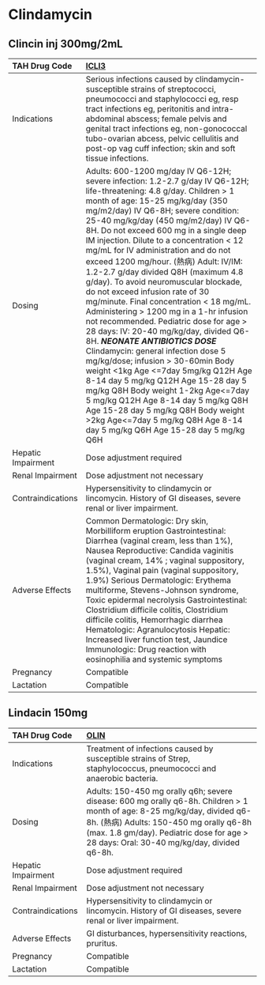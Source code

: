 # Clindamycin

## Clincin inj 300mg/2mL

| TAH Drug Code      | [ICLI3](https://www.tahsda.org.tw/drugs/hissearch.php?drug_code=ICLI3)                                                                                                                                                                                                                                                                                                                                                                                                                                                                                                                                                                                                                                                                                                                                                                                                                                                                                                                                                                                                                                    |
|:-------------------|:----------------------------------------------------------------------------------------------------------------------------------------------------------------------------------------------------------------------------------------------------------------------------------------------------------------------------------------------------------------------------------------------------------------------------------------------------------------------------------------------------------------------------------------------------------------------------------------------------------------------------------------------------------------------------------------------------------------------------------------------------------------------------------------------------------------------------------------------------------------------------------------------------------------------------------------------------------------------------------------------------------------------------------------------------------------------------------------------------------|
| Indications        | Serious infections caused by clindamycin-susceptible strains of streptococci, pneumococci and staphylococci eg, resp tract infections eg, peritonitis and intra-abdominal abscess; female pelvis and genital tract infections eg, non-gonococcal tubo-ovarian abcess, pelvic cellulitis and post-op vag cuff infection; skin and soft tissue infections.                                                                                                                                                                                                                                                                                                                                                                                                                                                                                                                                                                                                                                                                                                                                                  |
| Dosing             | Adults: 600-1200 mg/day IV Q6-12H; severe infection: 1.2-2.7 g/day IV Q6-12H; life-threatening: 4.8 g/day. Children > 1 month of age: 15-25 mg/kg/day (350 mg/m2/day) IV Q6-8H; severe condition: 25-40 mg/kg/day (450 mg/m2/day) IV Q6-8H. Do not exceed 600 mg in a single deep IM injection. Dilute to a concentration < 12 mg/mL for IV administration and do not exceed 1200 mg/hour. (熱病) Adult: IV/IM: 1.2-2.7 g/day divided Q8H (maximum 4.8 g/day). To avoid neuromuscular blockade, do not exceed infusion rate of 30 mg/minute. Final concentration < 18 mg/mL. Administering > 1200 mg in a 1-hr infusion not recommended. Pediatric dose for age > 28 days: IV: 20-40 mg/kg/day, divided Q6-8H. *****NEONATE ANTIBIOTICS DOSE***** Clindamycin: general infection dose 5 mg/kg/dose; infusion > 30-60min Body weight <1kg Age <=7day 5mg/kg Q12H Age 8-14 day 5 mg/kg Q12H Age 15-28 day 5 mg/kg Q8H Body weight 1-2kg Age<=7day 5 mg/kg Q12H Age 8-14 day 5 mg/kg Q8H Age 15-28 day 5 mg/kg Q8H Body weight >2kg Age<=7day 5 mg/kg Q8H Age 8-14 day 5 mg/kg Q6H Age 15-28 day 5 mg/kg Q6H |
| Hepatic Impairment | Dose adjustment required                                                                                                                                                                                                                                                                                                                                                                                                                                                                                                                                                                                                                                                                                                                                                                                                                                                                                                                                                                                                                                                                                  |
| Renal Impairment   | Dose adjustment not necessary                                                                                                                                                                                                                                                                                                                                                                                                                                                                                                                                                                                                                                                                                                                                                                                                                                                                                                                                                                                                                                                                             |
| Contraindications  | Hypersensitivity to clindamycin or lincomycin. History of GI diseases, severe renal or liver impairment.                                                                                                                                                                                                                                                                                                                                                                                                                                                                                                                                                                                                                                                                                                                                                                                                                                                                                                                                                                                                  |
| Adverse Effects    | Common Dermatologic: Dry skin, Morbilliform eruption Gastrointestinal: Diarrhea (vaginal cream, less than 1%), Nausea Reproductive: Candida vaginitis (vaginal cream, 14% ; vaginal suppository, 1.5%), Vaginal pain (vaginal suppository, 1.9%) Serious Dermatologic: Erythema multiforme, Stevens-Johnson syndrome, Toxic epidermal necrolysis Gastrointestinal: Clostridium difficile colitis, Clostridium difficile colitis, Hemorrhagic diarrhea Hematologic: Agranulocytosis Hepatic: Increased liver function test, Jaundice Immunologic: Drug reaction with eosinophilia and systemic symptoms                                                                                                                                                                                                                                                                                                                                                                                                                                                                                                    |
| Pregnancy          | Compatible                                                                                                                                                                                                                                                                                                                                                                                                                                                                                                                                                                                                                                                                                                                                                                                                                                                                                                                                                                                                                                                                                                |
| Lactation          | Compatible                                                                                                                                                                                                                                                                                                                                                                                                                                                                                                                                                                                                                                                                                                                                                                                                                                                                                                                                                                                                                                                                                                |

## Lindacin 150mg

| TAH Drug Code      | [OLIN](https://www.tahsda.org.tw/drugs/hissearch.php?drug_code=OLIN)                                                                                                                                                                                            |
|:-------------------|:----------------------------------------------------------------------------------------------------------------------------------------------------------------------------------------------------------------------------------------------------------------|
| Indications        | Treatment of infections caused by susceptible strains of Strep, staphylococcus, pneumococci and anaerobic bacteria.                                                                                                                                             |
| Dosing             | Adults: 150-450 mg orally q6h; severe disease: 600 mg orally q6-8h. Children > 1 month of age: 8-25 mg/kg/day, divided q6-8h. (熱病) Adults: 150-450 mg orally q6-8h (max. 1.8 gm/day). Pediatric dose for age > 28 days: Oral: 30-40 mg/kg/day, divided q6-8h. |
| Hepatic Impairment | Dose adjustment required                                                                                                                                                                                                                                        |
| Renal Impairment   | Dose adjustment not necessary                                                                                                                                                                                                                                   |
| Contraindications  | Hypersensitivity to clindamycin or lincomycin. History of GI diseases, severe renal or liver impairment.                                                                                                                                                        |
| Adverse Effects    | GI disturbances, hypersensitivity reactions, pruritus.                                                                                                                                                                                                          |
| Pregnancy          | Compatible                                                                                                                                                                                                                                                      |
| Lactation          | Compatible                                                                                                                                                                                                                                                      |

